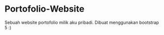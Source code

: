 # Portofolio-Website

Sebuah website portofolio milik aku pribadi. Dibuat menggunakan bootstrap 5 :)
